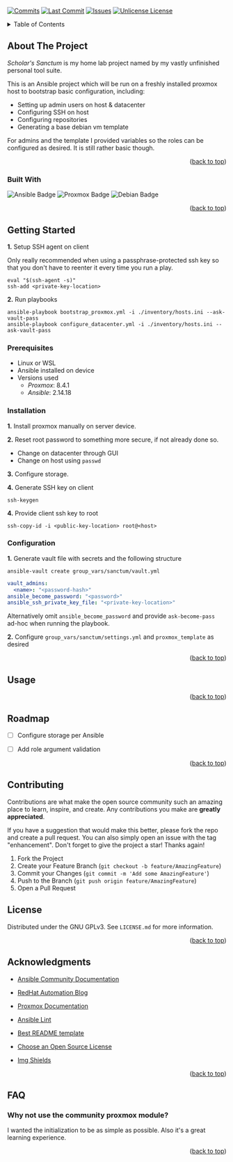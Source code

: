<!-- Improved compatibility of back to top link: See: https://github.com/othneildrew/Best-README-Template/pull/73 -->
<a id="readme-top"></a>



<!-- PROJECT SHIELDS -->
[![Commits][commits-shield]][commits-url]
[![Last Commit][last-commit-shield]][last-commit-url]
[![Issues][issues-shield]][issues-url]
[![Unlicense License][license-shield]][license-url]



<!-- TABLE OF CONTENTS -->
<details>
  <summary>Table of Contents</summary>
  <ol>
    <li>
      <a href="#about-the-project">About The Project</a>
      <ul>
        <li><a href="#built-with">Built With</a></li>
      </ul>
    </li>
    <li>
      <a href="#getting-started">Getting Started</a>
      <ul>
        <li><a href="#prerequisites">Prerequisites</a></li>
        <li><a href="#installation">Installation</a></li>
      </ul>
    </li>
    <li><a href="#usage">Usage</a></li>
    <li><a href="#roadmap">Roadmap</a></li>
    <li><a href="#contributing">Contributing</a></li>
    <li><a href="#license">License</a></li>
    <li><a href="#acknowledgments">Acknowledgments</a></li>
    <li><a href="#faq">FAQ</a></li>
  </ol>
</details>



<!-- ABOUT THE PROJECT -->
## About The Project

*Scholar's Sanctum* is my home lab project named by my vastly unfinished personal tool suite.

This is an Ansible project which will be run on a freshly installed proxmox host to bootstrap basic configuration, including:
* Setting up admin users on host & datacenter
* Configuring SSH on host
* Configuring repositories
* Generating a base debian vm template

For admins and the template I provided variables so the roles can be configured as desired. It is still rather basic though.

<p align="right">(<a href="#readme-top">back to top</a>)</p>



### Built With

![Ansible Badge](https://img.shields.io/badge/Ansible-EE0000?logo=ansible&logoColor=fff&style=for-the-badge)
![Proxmox Badge](https://img.shields.io/badge/Proxmox-EE5700?logo=proxmox&logoColor=fff&style=for-the-badge)
![Debian Badge](https://img.shields.io/badge/Debian-A81D33?logo=debian&logoColor=fff&style=for-the-badge)

<p align="right">(<a href="#readme-top">back to top</a>)</p>



<!-- GETTING STARTED -->
## Getting Started

**1.** Setup SSH agent on client

Only really recommended when using a passphrase-protected ssh key so that you don't have to reenter it every time you run a play.
```shell
eval "$(ssh-agent -s)"
ssh-add <private-key-location>
```

**2.** Run playbooks
```shell
ansible-playbook bootstrap_proxmox.yml -i ./inventory/hosts.ini --ask-vault-pass
ansible-playbook configure_datacenter.yml -i ./inventory/hosts.ini --ask-vault-pass
```

### Prerequisites

* Linux or WSL
* Ansible installed on device
* Versions used
  * *Proxmox*: 8.4.1
  * *Ansible*: 2.14.18

### Installation

**1.** Install proxmox manually on server device.

**2.** Reset root password to something more secure, if not already done so.
* Change on datacenter through GUI
* Change on host using `passwd`

**3.** Configure storage.

**4.** Generate SSH key on client
```shell
ssh-keygen
```

**4.** Provide client ssh key to root
```shell
ssh-copy-id -i <public-key-location> root@<host>
```

### Configuration

**1.** Generate vault file with secrets and the following structure
```shell
ansible-vault create group_vars/sanctum/vault.yml
```
```yml
vault_admins:
  <name>: "<password-hash>"
ansible_become_password: "<password>"
ansible_ssh_private_key_file: "<private-key-location>"
```

Alternatively omit `ansible_become_password` and provide `ask-become-pass` ad-hoc when running the playbook.

**2.** Configure `group_vars/sanctum/settings.yml` and `proxmox_template` as desired

<p align="right">(<a href="#readme-top">back to top</a>)</p>



<!-- USAGE EXAMPLES -->
## Usage



<p align="right">(<a href="#readme-top">back to top</a>)</p>



<!-- ROADMAP -->
## Roadmap

* [ ] Configure storage per Ansible
* [ ] Add role argument validation



<p align="right">(<a href="#readme-top">back to top</a>)</p>



<!-- CONTRIBUTING -->
## Contributing

Contributions are what make the open source community such an amazing place to learn, inspire, and create. Any contributions you make are **greatly appreciated**.

If you have a suggestion that would make this better, please fork the repo and create a pull request. You can also simply open an issue with the tag "enhancement".
Don't forget to give the project a star! Thanks again!

1. Fork the Project
2. Create your Feature Branch (`git checkout -b feature/AmazingFeature`)
3. Commit your Changes (`git commit -m 'Add some AmazingFeature'`)
4. Push to the Branch (`git push origin feature/AmazingFeature`)
5. Open a Pull Request



<!-- LICENSE -->
## License

Distributed under the GNU GPLv3. See `LICENSE.md` for more information.

<p align="right">(<a href="#readme-top">back to top</a>)</p>



<!-- ACKNOWLEDGMENTS -->
## Acknowledgments

* [Ansible Community Documentation](https://docs.ansible.com/ansible/latest/index.html)
* [RedHat Automation Blog](https://www.redhat.com/en/blog/channel/management-and-automation)
* [Proxmox Documentation](https://pve.proxmox.com/pve-docs/)
* [Ansible Lint](https://ansible.readthedocs.io/projects/lint/)


* [Best README template](https://github.com/othneildrew/Best-README-Template)
* [Choose an Open Source License](https://choosealicense.com)
* [Img Shields](https://shields.io)

<p align="right">(<a href="#readme-top">back to top</a>)</p>



<!-- FAQ -->
## FAQ

### Why not use the community proxmox module?

I wanted the initialization to be as simple as possible. Also it's a great learning experience.

<p align="right">(<a href="#readme-top">back to top</a>)</p>



<!-- MARKDOWN LINKS & IMAGES -->
<!-- https://www.markdownguide.org/basic-syntax/#reference-style-links -->
[commits-shield]: https://img.shields.io/github/commit-activity/t/Tesselay/scholars-sanctum
[commits-url]: https://github.com/Tesselay/scholars-sanctum/graphs/commit-activity
[last-commit-shield]: https://img.shields.io/github/last-commit/Tesselay/scholars-sanctum
[last-commit-url]: https://github.com/Tesselay/scholars-sanctum/graphs/commit-activity
[issues-shield]: https://img.shields.io/github/issues/Tesselay/scholars-sanctum
[issues-url]: https://github.com/Tesselay/scholars-sanctum/issues
[license-shield]: https://img.shields.io/github/license/Tesselay/scholars-sanctum
[license-url]: https://github.com/Tesselay/scholars-sanctum/blob/master/LICENSE.md

[Angular.io]: https://img.shields.io/badge/Angular-%23DD0031.svg?logo=angular&logoColor=white
[Angular-url]: https://angular.io/
[Docker.io]: https://img.shields.io/badge/Docker-2496ED?logo=docker&logoColor=fff
[Docker-url]: https://www.docker.com/